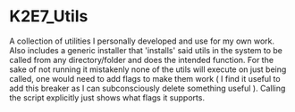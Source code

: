 # K2E7_Utils
A collection of utilities I personally developed and use for my own work. 
Also includes a generic installer that 'installs' said utils in the system to be called from any directory/folder and does the intended function. 
For the sake of not running it mistakenly none of the utils will execute on just being called, one would need to add flags to make them work ( I find it useful to add this breaker as I can subconsciously delete something useful ). Calling the script explicitly just shows what flags it supports.
